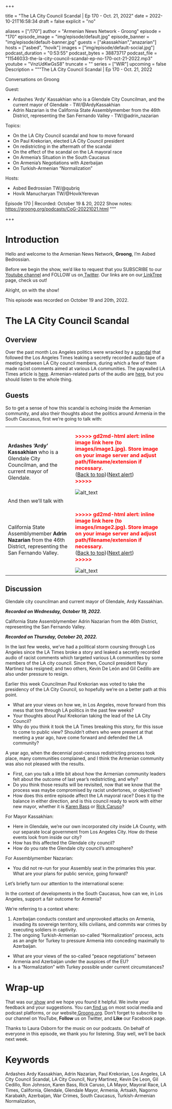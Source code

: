 
+++

title = "The LA City Council Scandal | Ep 170 - Oct. 21, 2022"
date = 2022-10-21T16:58:34
draft = false
explicit = "no"

aliases = ["/170"]
author = "Armenian News Network - Groong"
episode = "170"
episode_image = "img/episode/default.jpg"
episode_banner = "img/episode/default-banner.jpg"
guests = ["akassakhian","anazarian"]
hosts = ["asbed", "hovik"]
images = ["img/episode/default-social.jpg"]
podcast_duration = "0:53:55"
podcast_bytes = 38873717
podcast_file = "11546033-the-la-city-council-scandal-ep-no-170-oct-21-2022.mp3"
youtube = "VnzUdKwGsS8"
truncate = ""
series = ["WIR"]
upcoming = false
Description = """The LA City Council Scandal | Ep 170 - Oct. 21, 2022

Conversations on Groong

Guest: 
* Ardashes ‘Ardy’ Kassakhian who is a Glendale City Councilman, and the current mayor of Glendale - TW/@ArdyKassakhian
* Adrin Nazarian is the California State Assemblymember from the 46th District, representing the San Fernando Valley - TW/@adrin_nazarian

Topics:
* On the LA City Council scandal and how to move forward
* On Paul Krekorian, elected LA City Council president
* On redistricting in the aftermath of the scandal
* On the effect of the scandal on the LA mayoral race
* On Armenia’s Situation in the South Caucasus
* On Armenia’s Negotiations with Azerbaijan
* On Turkish-Armenian “Normalization”

Hosts:
* Asbed Bedrossian TW/@qubriq
* Hovik Manucharyan TW/@HovikYerevan

Episode 170 | Recorded: October 19 & 20, 2022
Show notes: https://groong.org/podcasts/CoG-20221021.html
"""

+++

# Introduction

Hello and welcome to the Armenian News Network, **Groong**, I’m Asbed Bedrossian.

Before we begin the show, we’d like to request that you SUBSCRIBE to our[ Youtube channel](https://www.youtube.com/c/Groong) and FOLLOW us on[ Twitter](https://twitter.com/groong). Our links are on our[ LinkTree](https://linktr.ee/groong) page, check us out!

Alright, on with the show!

This episode was recorded on October 19 and 20th, 2022.


# The LA City Council Scandal


## Overview

Over the past month Los Angeles politics were wracked by a [scandal](https://www.vox.com/policy-and-politics/23404926/los-angeles-city-council-racist-recording-scandal-explained) that followed the Los Angeles Times leaking a secretly recorded audio tape of a meeting between LA City council members, during which a few of them made racist comments aimed at various LA communities. The paywalled LA Times article is [here](https://www.latimes.com/california/story/2022-10-09/city-council-leaked-audio-nury-martinez-kevin-de-leon-gil-cedillo). Armenian-related parts of the audio are [here](https://twitter.com/knockdotla/status/1579511891877310466?s=46&t=cXdt8UNoYEyGuS_cS1IWaQ), but you should listen to the whole thing.


## Guests

So to get a sense of how this scandal is echoing inside the Armenian community, and also their thoughts about the politics around Armenia in the South Caucasus, first we’re going to talk with:


<table>
  <tr>
   <td><strong>Ardashes ‘Ardy’ Kassakhian</strong> who is a Glendale City Councilman, and the current mayor of Glendale.
   </td>
   <td>

<p id="gdcalert1" ><span style="color: red; font-weight: bold">>>>>>  gd2md-html alert: inline image link here (to images/image1.jpg). Store image on your image server and adjust path/filename/extension if necessary. </span><br>(<a href="#">Back to top</a>)(<a href="#gdcalert2">Next alert</a>)<br><span style="color: red; font-weight: bold">>>>>> </span></p>


<img src="images/image1.jpg" width="" alt="alt_text" title="image_tooltip">

   </td>
  </tr>
  <tr>
   <td>And then we’ll talk with
   </td>
   <td>
   </td>
  </tr>
  <tr>
   <td>California State Assemblymember <strong>Adrin Nazarian</strong> from the 46th District, representing the San Fernando Valley.
   </td>
   <td>

<p id="gdcalert2" ><span style="color: red; font-weight: bold">>>>>>  gd2md-html alert: inline image link here (to images/image2.jpg). Store image on your image server and adjust path/filename/extension if necessary. </span><br>(<a href="#">Back to top</a>)(<a href="#gdcalert3">Next alert</a>)<br><span style="color: red; font-weight: bold">>>>>> </span></p>


<img src="images/image2.jpg" width="" alt="alt_text" title="image_tooltip">

   </td>
  </tr>
</table>



## Discussion

Glendale city councilman and current mayor of Glendale, Ardy Kassakhian.

**_Recorded on Wednesday, October 19, 2022._**

California State Assemblymember Adrin Nazarian from the 46th District, representing the San Fernando Valley.

**_Recorded on Thursday, October 20, 2022._**

In the last few weeks, we’ve had a political storm coursing through Los Angeles since the LA Times broke a story and leaked a secretly recorded audio of racist comments which targeted various LA communities by some members of the LA city council. Since then, Council president Nury Martinez has resigned; and two others, Kevin De León and Gil Cedillo are also under pressure to resign.

Earlier this week Councilman Paul Krekorian was voted to take the presidency of the LA City Council, so hopefully we’re on a better path at this point.



* What are your views on how we, in Los Angeles, move forward from this mess that tore through LA politics in the past few weeks?
* Your thoughts about Paul Krekorian taking the lead of the LA City Council?
* Why do you think it took the LA Times breaking this story, for this issue to come to public view? Shouldn’t others who were present at that meeting a year ago, have come forward and defended the LA community?

A year ago, when the decennial post-census redistricting process took place, many communities complained, and I think the Armenian community was also not pleased with the results.



* First, can you talk a little bit about how the Armenian community leaders felt about the outcome of last year’s redistricting, and why? 
* Do you think those results will be revisited, now that we know that the process was maybe compromised by racist undertones, or objectives?
* How does this entire episode affect the LA mayoral race? Does it tip the balance in either direction, and is this council ready to work with either new mayor, whether it is [Karen Bass](https://twitter.com/KarenBassLA) or [Rick Caruso](https://twitter.com/RickCarusoLA)?

For Mayor Kassakhian:



* Here in Glendale, we’re our own incorporated city inside LA County, with our separate local government from Los Angeles City. How do these events look from inside our city?
* How has this affected the Glendale city council?
* How do you rate the Glendale city council’s atmosphere?

For Assemblymember Nazarian:



* You did not re-run for your Assembly seat in the primaries this year. What are your plans for public service, going forward?

Let’s briefly turn our attention to the international scene:

In the context of developments in the South Caucasus, how can we, in Los Angeles, support a fair outcome for Armenia?

We’re referring to a context where:


1. Azerbaijan conducts constant and unprovoked attacks on Armenia, invading its sovereign territory, kills civilians, and commits war crimes by executing soldiers in captivity.
2. The ongoing Turkish-Armenian so-called “Normalization” process, acts as an angle for Turkey to pressure Armenia into conceding maximally to Azerbaijan.
* What are your views of the so-called “peace negotiations” between Armenia and Azerbaijan under the auspices of the EU?
* Is a “Normalization” with Turkey possible under current circumstances?


# Wrap-up

That was our[ show](https://groong.org/podcasts/) and we hope you found it helpful. We invite your feedback and your suggestions. You can[ find us](https://linktr.ee/groong) on most social media and podcast platforms, or our website[ Groong.org](https://groong.org/). Don’t forget to subscribe to our channel on YouTube, **Follow** us on Twitter, and **Like** our Facebook page.

Thanks to Laura Osborn for the music on our podcasts. On behalf of everyone in this episode, we thank you for listening. Stay well, we’ll be back next week.


# Keywords

Ardashes Ardy Kassakhian, Adrin Nazarian, Paul Krekorian, Los Angeles, LA City Council Scandal, LA City Council, Nury Martinez, Kevin De Leon, Gil Cedillo, Ron Johnson, Karen Bass, Rick Caruso, LA Mayor, Mayoral Race, LA Times, California, Glendale, Glendale Mayor, Armenia, Artsakh, Nagorno Karabakh, Azerbaijan, War Crimes, South Caucasus, Turkish-Armenian Normalization, 
